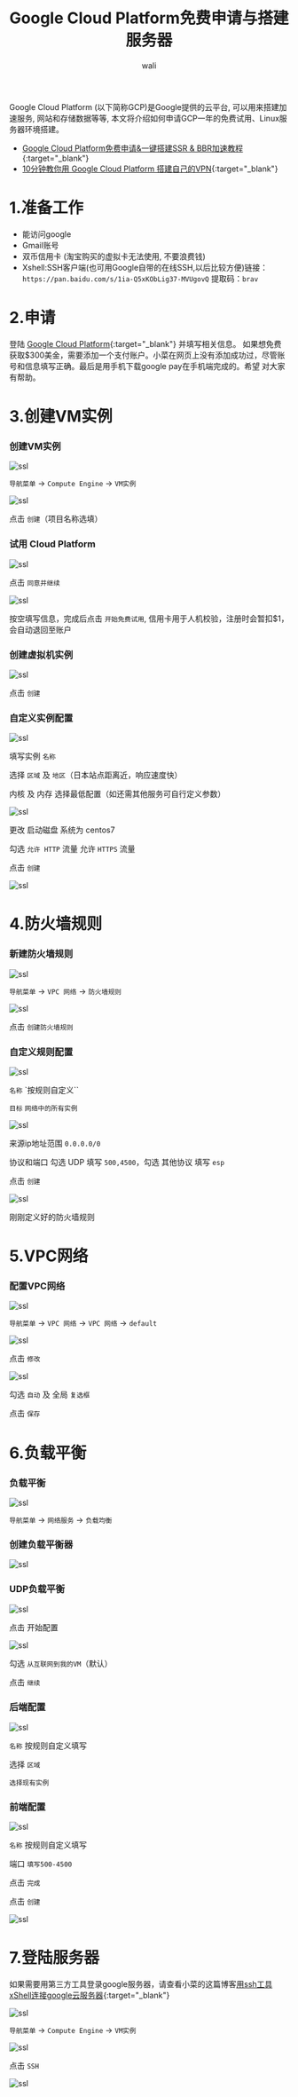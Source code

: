 ﻿---
layout: post
title: Google Cloud Platform免费申请与搭建服务器   #标题
tagline:  Google Cloud Platform免费申请与搭建服务器
category: server      #分类
author: wali    #作者
tag: googleCloud     #标签
ghurl:        #github url
ghurl_zip:    #github zip下载
comments: true

post_nav: ["1.准备工作","2.申请", "3.创建VM实例","4.防火墙规则","5.VPC网络","6.负载平衡","7.登陆服务器"]
group_tag: google云服务器
---

Google Cloud Platform (以下简称GCP)是Google提供的云平台, 可以用来搭建加速服务, 网站和存储数据等等, 本文将介绍如何申请GCP一年的免费试用、Linux服务器环境搭建。

* [Google Cloud Platform免费申请&一键搭建SSR & BBR加速教程](https://www.wmsoho.com/google-cloud-platform-ssr-bbr-tutorial/ "https://www.wmsoho.com/google-cloud-platform-ssr-bbr-tutorial/"){:target="_blank"}
* [10分钟教你用 Google Cloud Platform 搭建自己的VPN](https://elephantnose.github.io/2018/09/24/10%E5%88%86%E9%92%9F%E6%95%99%E4%BD%A0%E7%94%A8%20Google%20Cloud%20Platform%20%E6%90%AD%E5%BB%BA%E8%87%AA%E5%B7%B1%E7%9A%84VPN/ "https://elephantnose.github.io/2018/09/24/10%E5%88%86%E9%92%9F%E6%95%99%E4%BD%A0%E7%94%A8%20Google%20Cloud%20Platform%20%E6%90%AD%E5%BB%BA%E8%87%AA%E5%B7%B1%E7%9A%84VPN/"){:target="_blank"}

# 1.准备工作

* 能访问google
* Gmail账号
* 双币信用卡 (淘宝购买的虚拟卡无法使用, 不要浪费钱)
* Xshell:SSH客户端(也可用Google自带的在线SSH,以后比较方便)链接：`https://pan.baidu.com/s/1ia-Q5xKObLig37-MVUgovQ` 提取码：`brav` 

# 2.申请

登陆 [Google Cloud Platform](https://console.cloud.google.com/getting-started?hl=zh-CN&pli=1 "https://console.cloud.google.com/getting-started?hl=zh-CN&pli=1"){:target="_blank"} 并填写相关信息。
如果想免费获取$300美金，需要添加一个支付账户。小菜在网页上没有添加成功过，尽管账号和信息填写正确。最后是用手机下载google pay在手机端完成的。希望
对大家有帮助。




# 3.创建VM实例

### 创建VM实例

![ssl](http://walidream.com:9999/blogImage/server/server_6.png)

`导航菜单` → `Compute Engine` → `VM实例`

![ssl](http://walidream.com:9999/blogImage/server/server_7.png)

点击 `创建`（项目名称选填）

### 试用 Cloud Platform

![ssl](http://walidream.com:9999/blogImage/server/server_8.png)

点击 `同意并继续`

![ssl](http://walidream.com:9999/blogImage/server/server_9.png)

按空填写信息，完成后点击 `开始免费试用`, 信用卡用于人机校验，注册时会暂扣$1，会自动退回至账户

### 创建虚拟机实例

![ssl](http://walidream.com:9999/blogImage/server/server_10.png)

点击 `创建`

### 自定义实例配置

![ssl](http://walidream.com:9999/blogImage/server/server_11.png)

填写实例 `名称`

选择 `区域` 及 `地区`（日本站点距离近，响应速度快）

内核 及 内存 选择最低配置（如还需其他服务可自行定义参数）

![ssl](http://walidream.com:9999/blogImage/server/server_12.png)

更改 启动磁盘 系统为 centos7

勾选 `允许 HTTP` 流量 允许 `HTTPS` 流量

点击 `创建`

![ssl](http://walidream.com:9999/blogImage/server/server_13.png)


# 4.防火墙规则

### 新建防火墙规则

![ssl](http://walidream.com:9999/blogImage/server/server_14.png)

`导航菜单` → `VPC 网络` → `防火墙规则`

![ssl](http://walidream.com:9999/blogImage/server/server_15.png)

点击 `创建防火墙规则`

### 自定义规则配置

![ssl](http://walidream.com:9999/blogImage/server/server_16.png)

`名称` `按规则自定义``

`目标` `网络中的所有实例`

![ssl](http://walidream.com:9999/blogImage/server/server_17.png)

来源ip地址范围 `0.0.0.0/0`

协议和端口 勾选 UDP 填写 `500,4500`，勾选 其他协议 填写 `esp`

点击 `创建`

![ssl](http://walidream.com:9999/blogImage/server/server_18.png)

刚刚定义好的防火墙规则

# 5.VPC网络

### 配置VPC网络

![ssl](http://walidream.com:9999/blogImage/server/server_19.png)

`导航菜单` → `VPC 网络` → `VPC 网络` → `default`

![ssl](http://walidream.com:9999/blogImage/server/server_20.png)

点击 `修改`

![ssl](http://walidream.com:9999/blogImage/server/server_21.png)

勾选 `自动` 及 全局 `复选框`

点击 `保存`


# 6.负载平衡

### 负载平衡

![ssl](http://walidream.com:9999/blogImage/server/server_22.png)

`导航菜单` → `网络服务` → `负载均衡`

### 创建负载平衡器

![ssl](http://walidream.com:9999/blogImage/server/server_23.png)

### UDP负载平衡

![ssl](http://walidream.com:9999/blogImage/server/server_24.png)

点击 开始配置

![ssl](http://walidream.com:9999/blogImage/server/server_25.png)

勾选 `从互联网到我的VM`（默认）

点击 `继续`

### 后端配置

![ssl](http://walidream.com:9999/blogImage/server/server_26.png)

`名称` 按规则自定义填写

选择 `区域` 

`选择现有实例`

### 前端配置

![ssl](http://walidream.com:9999/blogImage/server/server_27.png)

`名称` 按规则自定义填写

端口 `填写500-4500`

点击 `完成`

点击 `创建`

![ssl](http://walidream.com:9999/blogImage/server/server_28.png)

# 7.登陆服务器

如果需要用第三方工具登录google服务器，请查看小菜的这篇博客[用ssh工具xShell连接google云服务器](/server/2019/04/18/connectionGoogleCloud.html "server/2019/04/18/connectionGoogleCloud.html"){:target="_blank"}

![ssl](http://walidream.com:9999/blogImage/server/server_29.png)

`导航菜单` → `Compute Engine` → `VM实例`

![ssl](http://walidream.com:9999/blogImage/server/server_30.png)

点击 `SSH`

![ssl](http://walidream.com:9999/blogImage/server/server_31.png)






























